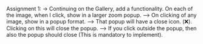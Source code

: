 Assignment 1: 
        -> Continuing on the Gallery, add a functionality. On each of the image, when I click, show in a larger zoom popup. --> On clicking of any image, show in a popup format. --> That popup will have a close icon. (❌). Clicking on this will close the popup. --> If you click outside the popup, then also the popup should close (This is mandatory to implement).